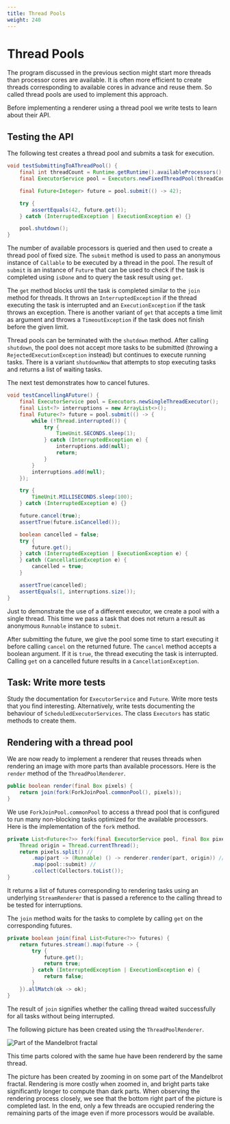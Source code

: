 ```yaml
---
title: Thread Pools
weight: 240
---
```


# Thread Pools

The program discussed in the previous section
might start more threads than processor cores are available.
It is often more efficient to create threads corresponding to
available cores in advance and reuse them.
So called thread pools are used to implement this approach.

Before implementing a renderer using a thread pool
we write tests to learn about their API.

## Testing the API

The following test creates a thread pool 
and submits a task for execution.

```java
void testSubmittingToAThreadPool() {
    final int threadCount = Runtime.getRuntime().availableProcessors();
    final ExecutorService pool = Executors.newFixedThreadPool(threadCount);

    final Future<Integer> future = pool.submit(() -> 42);

    try {
        assertEquals(42, future.get());
    } catch (InterruptedException | ExecutionException e) {}

    pool.shutdown();
}
```

The number of available processors is queried
and then used to create a thread pool of fixed size.
The `submit` method is used to pass an anonymous
instance of `Callable` to be executed by a thread in the pool.
The result of `submit` is an instance of `Future`
that can be used to check if the task is completed using `isDone`
and to query the task result using `get`.

The `get` method blocks until the task is completed
similar to the `join` method for threads.
It throws an `InterruptedException` if the thread
executing the task is interrupted
and an `ExecutionException` if the task throws an exception.
There is another variant of `get` 
that accepts a time limit as argument 
and throws a `TimeoutException`
if the task does not finish before the given limit.

Thread pools can be terminated with the `shutdown` method.
After calling `shutdown`, the pool does not accept
more tasks to be submitted
(throwing a `RejectedExecutionException` instead)
but continues to execute running tasks.
There is a variant `shutdownNow` that attempts
to stop executing tasks and returns a list of waiting tasks.

The next test demonstrates how to cancel futures.

```java
void testCancellingAFuture() {
    final ExecutorService pool = Executors.newSingleThreadExecutor();
    final List<?> interruptions = new ArrayList<>();
    final Future<?> future = pool.submit(() -> {
        while (!Thread.interrupted()) {
            try {
                TimeUnit.SECONDS.sleep(1);
            } catch (InterruptedException e) {
                interruptions.add(null);
                return;
            }
        }
        interruptions.add(null);
    });

    try {
        TimeUnit.MILLISECONDS.sleep(100);
    } catch (InterruptedException e) {}

    future.cancel(true);
    assertTrue(future.isCancelled()); 

    boolean cancelled = false;
    try {
        future.get();
    } catch (InterruptedException | ExecutionException e) {
    } catch (CancellationException e) {
        cancelled = true;
    }

    assertTrue(cancelled);
    assertEquals(1, interruptions.size());
}
```

Just to demonstrate the use of a different executor,
we create a pool with a single thread.
This time we pass a task that does not return a result
as anonymous `Runnable` instance to `submit`.

After submitting the future,
we give the pool some time to start executing it
before calling `cancel` on the returned future.
The `cancel` method accepts a boolean argument.
If it is `true`, the thread executing the task is interrupted.
Calling `get` on a cancelled future
results in a `CancellationException`.

## Task: Write more tests

Study the documentation for `ExecutorService` and `Future`.
Write more tests that you find interesting.
Alternatively, write tests documenting the behaviour
of `ScheduledExecutorServices`.
The class `Executors` has static methods to create them.

## Rendering with a thread pool

We are now ready to implement a renderer
that reuses threads when rendering an image
with more parts than available processors.
Here is the `render` method
of the `ThreadPoolRenderer`.

```java
public boolean render(final Box pixels) {
    return join(fork(ForkJoinPool.commonPool(), pixels));
}
```

We use `ForkJoinPool.commonPool` to access a thread pool
that is configured to run many non-blocking tasks
optimized for the available processors.
Here is the implementation of the `fork` method.

```java
private List<Future<?>> fork(final ExecutorService pool, final Box pixels) {
    Thread origin = Thread.currentThread();
    return pixels.split() //
        .map(part -> (Runnable) () -> renderer.render(part, origin)) //
        .map(pool::submit) //
        .collect(Collectors.toList());
}
```

It returns a list of futures
corresponding to rendering tasks
using an underlying `StreamRenderer`
that is passed a reference to the calling thread
to be tested for interruptions.

The `join` method waits for the tasks to complete
by calling `get` on the corresponding futures.

```java
private boolean join(final List<Future<?>> futures) {
    return futures.stream().map(future -> {
        try {
            future.get();
            return true;
        } catch (InterruptedException | ExecutionException e) {
            return false;
        }
    }).allMatch(ok -> ok);
}
```

The result of `join` signifies
whether the calling thread waited successfully for all tasks
without being interrupted.

The following picture has been created using the `ThreadPoolRenderer`.

![Part of the Mandelbrot fractal](../pool.png)

This time parts colored with the same hue
have been rendererd by the same thread.

The picture has been created by zooming in
on some part of the Mandelbrot fractal.
Rendering is more costly when zoomed in,
and bright parts take significantly 
longer to compute than dark parts.
When observing the rendering process closely,
we see that the bottom right part of the picture
is completed last.
In the end, only a few threads are occupied
rendering the remaining parts of the image
even if more processors would be available.

